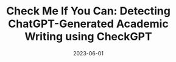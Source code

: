 ---
title: "Check Me If You Can: Detecting ChatGPT-Generated Academic Writing using CheckGPT"
collection: publications
permalink: /publication/checkgpt
excerpt:
date: 2023-06-01
venue: 'Preprint'
paperurl:
citation:
---